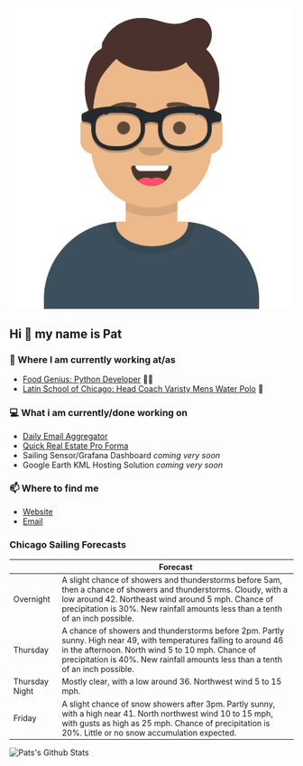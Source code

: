 [![Social banner for p-j-falconer](https://raw.githubusercontent.com/P-J-FALCONER/P-J-FALCONER/master/assets/avataaars.svg)](https://patfalconer.com/)
## Hi :wave: my name is Pat

### 💼 Where I am currently working at/as
- [Food Genius: Python Developer](https://getfoodgenius.com/) 🍔🐍
- [Latin School of Chicago: Head Coach Varisty Mens Water Polo](https://www.latinschool.org/) 🤽


### 💻 What i am currently/done working on
 - [Daily Email Aggregator](https://github.com/P-J-FALCONER/dott_daily_mail)
 - [Quick Real Estate Pro Forma](https://github.com/P-J-FALCONER/henry)
 - Sailing Sensor/Grafana Dashboard *coming very soon*
 - Google Earth KML Hosting Solution *coming very soon*

### 📫 Where to find me
 - [Website](https://patfalconer.com/)
 - [Email](mailto:patrick.j.falconer@gmail.com)


### Chicago Sailing Forecasts
|   | Forecast  |
|---|---|
| Overnight | A slight chance of showers and thunderstorms before 5am, then a chance of showers and thunderstorms. Cloudy, with a low around 42. Northeast wind around 5 mph. Chance of precipitation is 30%. New rainfall amounts less than a tenth of an inch possible. |
| Thursday | A chance of showers and thunderstorms before 2pm. Partly sunny. High near 49, with temperatures falling to around 46 in the afternoon. North wind 5 to 10 mph. Chance of precipitation is 40%. New rainfall amounts less than a tenth of an inch possible. |
| Thursday Night | Mostly clear, with a low around 36. Northwest wind 5 to 15 mph. |
| Friday | A slight chance of snow showers after 3pm. Partly sunny, with a high near 41. North northwest wind 10 to 15 mph, with gusts as high as 25 mph. Chance of precipitation is 20%. Little or no snow accumulation expected. |

![Pats's Github Stats](https://github-readme-stats.vercel.app/api?username=p-j-falconer&show_icons=true&theme=radical)
